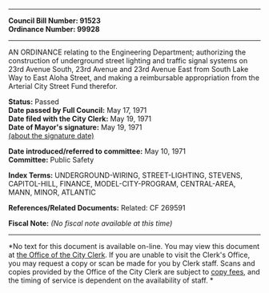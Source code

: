 * * * * *  
  
**Council Bill Number: [](#h0)[](#h2)91523**   
**Ordinance Number: 99928**  
  
* * * * *  
  
AN ORDINANCE relating to the Engineering Department; authorizing the construction of underground street lighting and traffic signal systems on 23rd Avenue South, 23rd Avenue and 23rd Avenue East from South Lake Way to East Aloha Street, and making a reimbursable appropriation from the Arterial City Street Fund therefor.  
  
**Status:** Passed   
**Date passed by Full Council:** May 17, 1971   
**Date filed with the City Clerk:** May 19, 1971   
**Date of Mayor's signature:** May 19, 1971   
[(about the signature date)](/~public/approvaldate.htm)   
  
  
**Date introduced/referred to committee:** May 10, 1971   
**Committee:** Public Safety   
  
**Index Terms:** UNDERGROUND-WIRING, STREET-LIGHTING, STEVENS, CAPITOL-HILL, FINANCE, MODEL-CITY-PROGRAM, CENTRAL-AREA, MANN, MINOR, ATLANTIC  
  
**References/Related Documents:** Related: CF 269591  
  
**Fiscal Note:** *(No fiscal note available at this time)*  
  
* * * * *  
  
*No text for this document is available on-line. You may view this document at [the Office of the City Clerk](http://www.seattle.gov/leg/clerk/contactUs.htm). If you are unable to visit the Clerk's Office, you may request a copy or scan be made for you by Clerk staff. Scans and copies provided by the Office of the City Clerk are subject to [copy fees](http://clerk.seattle.gov/~public/clerkfees.htm), and the timing of service is dependent on the availability of staff. *  
  
  
